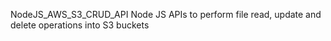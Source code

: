 NodeJS_AWS_S3_CRUD_API
Node JS APIs to perform file read, update and delete operations into S3 buckets
